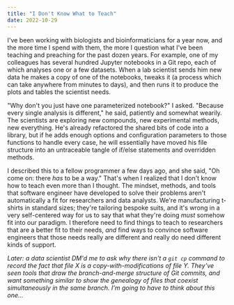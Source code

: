 ```yaml
---
title: "I Don't Know What to Teach"
date: 2022-10-29
---
```


I've been working with biologists and bioinformaticians for a year now,
and the more time I spend with them,
the more I question what I've been teaching and preaching for the past dozen years.
For example,
one of my colleagues has several hundred Jupyter notebooks in a Git repo,
each of which analyses one or a few datasets.
When a lab scientist sends him new data
he makes a copy of one of the notebooks,
tweaks it (a process which can take anywhere from minutes to days),
and then runs it to produce the plots and tables the scientist needs.

"Why don't you just have one parameterized notebook?" I asked.
"Because every single analysis is different," he said,
patiently and somewhat wearily.
The scientists are exploring new compounds, new experimental methods, new everything.
He's already refactored the shared bits of code into a library,
but if he adds enough options and configuration parameters to those functions
to handle every case,
he will essentially have moved his file structure into an untraceable tangle
of if/else statements
and overridden methods.

I described this to a fellow programmer a few days ago,
and she said,
"Oh come on: there *has* to be a way."
That's when I realized that I don't know how to teach even more than I thought.
The mindset, methods, and tools that software engineer have developed
to solve their problems
aren't automatically a fit for researchers and data analysts.
We're manufacturing t-shirts in standard sizes;
they're tailoring bespoke suits,
and it's wrong in a very self-centered way for us to say
that what they're doing *must* somehow fit into our paradigm.
I therefore need to find things to teach to researchers that are a better fit to their needs,
*and* find ways to convince software engineers
that those needs really are different
and really do need different kinds of support.

*Later:
a data scientist DM'd me to ask why there isn't a `git cp` command
to record the fact that file X is a copy-with-modifications of file Y.
They've seen tools that draw the branch-and-merge structure of Git commits,
and want something similar to show the genealogy of files
that coexist simultaneously in the same branch.
I'm going to have to think about this one…*
